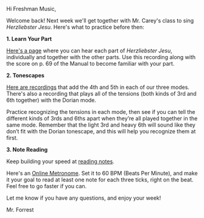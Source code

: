 Hi Freshman Music,

Welcome back! Next week we'll get together with Mr. Carey's class to sing *Herzliebster Jesu*. Here's what to practice before then:



**1. Learn Your Part**

[Here's a page](https://davidforrest.github.io/FR_Music/resources/bach_hj.html) where you can hear each part of *Herzliebster Jesu*, individually and together with the other parts. Use this recording along with the score on p. 69 of the Manual to become familiar with your part.



**2. Tonescapes**

[Here are recordings](https://davidforrest.github.io/FR_Music/resources/add_4th_5th.html) that add the 4th and 5th in each of our three modes. There's also a recording that plays all of the tensions (both kinds of 3rd and 6th together) with the Dorian mode. 

Practice recognizing the tensions in each mode, then see if you can tell the different kinds of 3rds and 6ths apart when they’re all played together in the same mode. Remember that the light 3rd and heavy 6th will sound like they don’t fit with the Dorian tonescape, and this will help you recognize them at first.



**3. Note Reading**

Keep building your speed at [reading notes](https://davidforrest.github.io/FR_Music/resources/SR_notes.pdf).

Here's an [Online Metronome](https://metronom.us/en/). Set it to 60 BPM (Beats Per Minute), and make it your goal to read at least one note for each three ticks, right on the beat. Feel free to go faster if you can.



Let me know if you have any questions, and enjoy your week!

Mr. Forrest